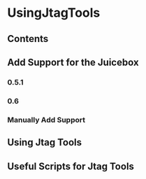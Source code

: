# UsingJtagTools
## Contents
## Add Support for the Juicebox
### 0.5.1
### 0.6
### Manually Add Support
## Using Jtag Tools
## Useful Scripts for Jtag Tools
